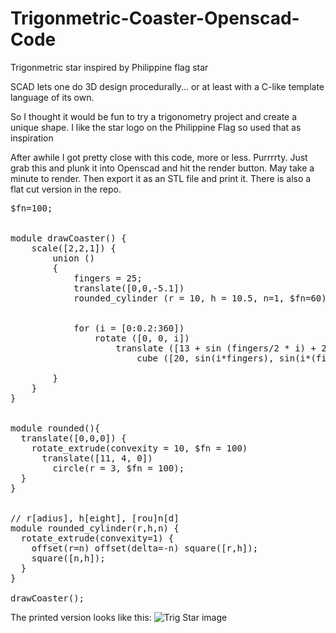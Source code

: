 # Trigonmetric-Coaster-Openscad-Code
Trigonmetric star inspired by Philippine flag star

SCAD lets one do 3D design procedurally... or at least with a C-like template language of its own.

So I thought it would be fun to try a trigonometry project and create a unique shape.
I like the star logo on the Philippine Flag so used that as inspiration

After awhile I got pretty close with this code, more or less.  Purrrrty.
Just grab this and plunk it into Openscad and hit the render button.  May take a minute to render.
Then export it as an STL file and print it.  There is also a flat cut version in the repo.

<pre>
$fn=100; 


module drawCoaster() {
    scale([2,2,1]) {
        union ()
        {
            fingers = 25;
            translate([0,0,-5.1])
            rounded_cylinder (r = 10, h = 10.5, n=1, $fn=60);


            for (i = [0:0.2:360])
                rotate ([0, 0, i])
                    translate ([13 + sin (fingers/2 * i) + 2 * cos (4 * i), 0, 0])
                        cube ([20, sin(i*fingers), sin(i*(fingers+.001))*10], center = true);

        }
    }
}


module rounded(){
  translate([0,0,0]) {
    rotate_extrude(convexity = 10, $fn = 100)
      translate([11, 4, 0])
        circle(r = 3, $fn = 100);
  }
}


// r[adius], h[eight], [rou]n[d]
module rounded_cylinder(r,h,n) {
  rotate_extrude(convexity=1) {
    offset(r=n) offset(delta=-n) square([r,h]);
    square([n,h]);
  }
}

drawCoaster();
</pre>

The printed version looks like this:
![Trig Star image](https://github.com/tpfaff100/Trigonmetric-Coaster-Openscad-Code/trigstar.jpg?raw=true)
